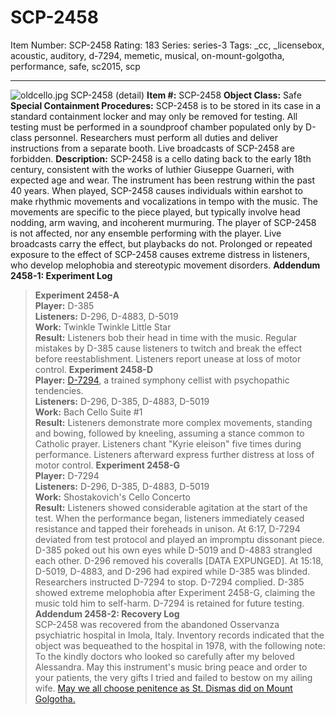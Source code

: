 # SCP-2458
Item Number: SCP-2458
Rating: 183
Series: series-3
Tags: _cc, _licensebox, acoustic, auditory, d-7294, memetic, musical, on-mount-golgotha, performance, safe, sc2015, scp

---

![oldcello.jpg](https://scp-wiki.wdfiles.com/local--files/scp-2458/oldcello.jpg)
SCP-2458 (detail)
**Item #:** SCP-2458
**Object Class:** Safe
**Special Containment Procedures:** SCP-2458 is to be stored in its case in a standard containment locker and may only be removed for testing. All testing must be performed in a soundproof chamber populated only by D-class personnel. Researchers must perform all duties and deliver instructions from a separate booth. Live broadcasts of SCP-2458 are forbidden.
**Description:** SCP-2458 is a cello dating back to the early 18th century, consistent with the works of luthier Giuseppe Guarneri, with expected age and wear. The instrument has been restrung within the past 40 years.
When played, SCP-2458 causes individuals within earshot to make rhythmic movements and vocalizations in tempo with the music. The movements are specific to the piece played, but typically involve head nodding, arm waving, and incoherent murmuring. The player of SCP-2458 is not affected, nor any ensemble performing with the player. Live broadcasts carry the effect, but playbacks do not. Prolonged or repeated exposure to the effect of SCP-2458 causes extreme distress in listeners, who develop melophobia and stereotypic movement disorders.
**Addendum 2458-1: Experiment Log**
> **Experiment 2458-A**  
>  **Player:** D-385  
>  **Listeners:** D-296, D-4883, D-5019  
>  **Work:** Twinkle Twinkle Little Star  
>  **Result:** Listeners bob their head in time with the music. Regular mistakes by D-385 cause listeners to twitch and break the effect before reestablishment. Listeners report unease at loss of motor control.
> **Experiment 2458-D**  
>  **Player:** [D-7294](/scp-847), a trained symphony cellist with psychopathic tendencies.  
>  **Listeners:** D-296, D-385, D-4883, D-5019  
>  **Work:** Bach Cello Suite #1  
>  **Result:** Listeners demonstrate more complex movements, standing and bowing, followed by kneeling, assuming a stance common to Catholic prayer. Listeners chant "Kyrie eleison" five times during performance. Listeners afterward express further distress at loss of motor control.
> **Experiment 2458-G**  
>  **Player:** D-7294  
>  **Listeners:** D-296, D-385, D-4883, D-5019  
>  **Work:** Shostakovich's Cello Concerto  
>  **Result:** Listeners showed considerable agitation at the start of the test. When the performance began, listeners immediately ceased resistance and tapped their foreheads in unison. At 6:17, D-7294 deviated from test protocol and played an impromptu dissonant piece. D-385 poked out his own eyes while D-5019 and D-4883 strangled each other. D-296 removed his coveralls [DATA EXPUNGED]. At 15:18, D-5019, D-4883, and D-296 had expired while D-385 was blinded. Researchers instructed D-7294 to stop. D-7294 complied.
> D-385 showed extreme melophobia after Experiment 2458-G, claiming the music told him to self-harm. D-7294 is retained for future testing.
**Addendum 2458-2: Recovery Log**  
SCP-2458 was recovered from the abandoned Osservanza psychiatric hospital in Imola, Italy. Inventory records indicated that the object was bequeathed to the hospital in 1978, with the following note:
> To the kindly doctors who looked so carefully after my beloved Alessandra. May this instrument's music bring peace and order to your patients, the very gifts I tried and failed to bestow on my ailing wife. [May we all choose penitence as St. Dismas did on Mount Golgotha.](http://www.scp-wiki.net/on-mount-golgotha-hub)